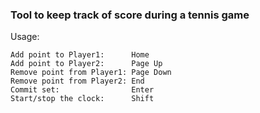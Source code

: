 ### Tool to keep track of score during a tennis game

Usage:

```
Add point to Player1:      Home
Add point to Player2:      Page Up
Remove point from Player1: Page Down
Remove point from Player2: End
Commit set:                Enter
Start/stop the clock:      Shift
```


